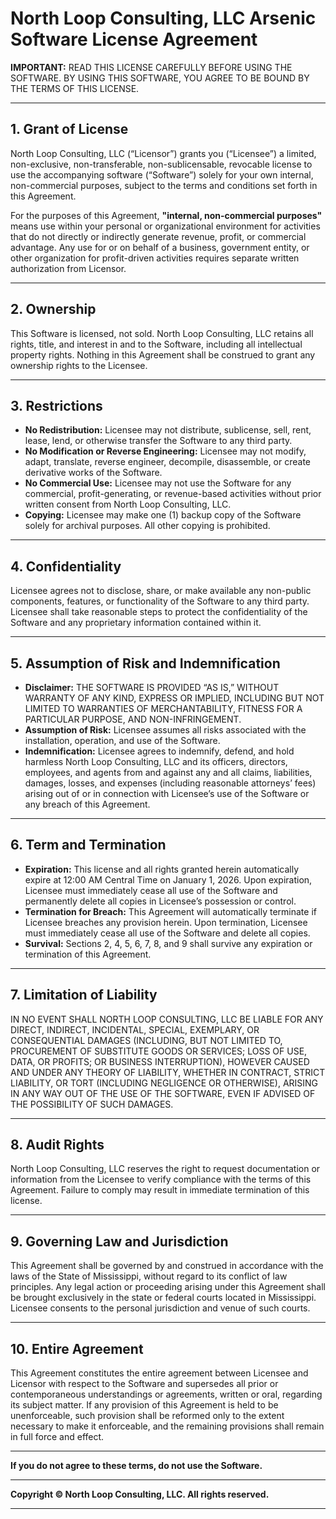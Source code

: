 
# **North Loop Consulting, LLC Arsenic Software License Agreement**

**IMPORTANT:** READ THIS LICENSE CAREFULLY BEFORE USING THE SOFTWARE. BY USING THIS SOFTWARE, YOU AGREE TO BE BOUND BY THE TERMS OF THIS LICENSE.

---

## 1. Grant of License

North Loop Consulting, LLC (“Licensor”) grants you (“Licensee”) a limited, non-exclusive, non-transferable, non-sublicensable, revocable license to use the accompanying software (“Software”) solely for your own internal, non-commercial purposes, subject to the terms and conditions set forth in this Agreement.

For the purposes of this Agreement, **"internal, non-commercial purposes"** means use within your personal or organizational environment for activities that do not directly or indirectly generate revenue, profit, or commercial advantage. Any use for or on behalf of a business, government entity, or other organization for profit-driven activities requires separate written authorization from Licensor.

---

## 2. Ownership

This Software is licensed, not sold. North Loop Consulting, LLC retains all rights, title, and interest in and to the Software, including all intellectual property rights. Nothing in this Agreement shall be construed to grant any ownership rights to the Licensee.

---

## 3. Restrictions

* **No Redistribution:** Licensee may not distribute, sublicense, sell, rent, lease, lend, or otherwise transfer the Software to any third party.
* **No Modification or Reverse Engineering:** Licensee may not modify, adapt, translate, reverse engineer, decompile, disassemble, or create derivative works of the Software.
* **No Commercial Use:** Licensee may not use the Software for any commercial, profit-generating, or revenue-based activities without prior written consent from North Loop Consulting, LLC.
* **Copying:** Licensee may make one (1) backup copy of the Software solely for archival purposes. All other copying is prohibited.

---

## 4. Confidentiality

Licensee agrees not to disclose, share, or make available any non-public components, features, or functionality of the Software to any third party. Licensee shall take reasonable steps to protect the confidentiality of the Software and any proprietary information contained within it.

---

## 5. Assumption of Risk and Indemnification

* **Disclaimer:** THE SOFTWARE IS PROVIDED “AS IS,” WITHOUT WARRANTY OF ANY KIND, EXPRESS OR IMPLIED, INCLUDING BUT NOT LIMITED TO WARRANTIES OF MERCHANTABILITY, FITNESS FOR A PARTICULAR PURPOSE, AND NON-INFRINGEMENT.
* **Assumption of Risk:** Licensee assumes all risks associated with the installation, operation, and use of the Software.
* **Indemnification:** Licensee agrees to indemnify, defend, and hold harmless North Loop Consulting, LLC and its officers, directors, employees, and agents from and against any and all claims, liabilities, damages, losses, and expenses (including reasonable attorneys’ fees) arising out of or in connection with Licensee’s use of the Software or any breach of this Agreement.

---

## 6. Term and Termination

* **Expiration:** This license and all rights granted herein automatically expire at 12:00 AM Central Time on January 1, 2026. Upon expiration, Licensee must immediately cease all use of the Software and permanently delete all copies in Licensee’s possession or control.
* **Termination for Breach:** This Agreement will automatically terminate if Licensee breaches any provision herein. Upon termination, Licensee must immediately cease all use of the Software and delete all copies.
* **Survival:** Sections 2, 4, 5, 6, 7, 8, and 9 shall survive any expiration or termination of this Agreement.

---

## 7. Limitation of Liability

IN NO EVENT SHALL NORTH LOOP CONSULTING, LLC BE LIABLE FOR ANY DIRECT, INDIRECT, INCIDENTAL, SPECIAL, EXEMPLARY, OR CONSEQUENTIAL DAMAGES (INCLUDING, BUT NOT LIMITED TO, PROCUREMENT OF SUBSTITUTE GOODS OR SERVICES; LOSS OF USE, DATA, OR PROFITS; OR BUSINESS INTERRUPTION), HOWEVER CAUSED AND UNDER ANY THEORY OF LIABILITY, WHETHER IN CONTRACT, STRICT LIABILITY, OR TORT (INCLUDING NEGLIGENCE OR OTHERWISE), ARISING IN ANY WAY OUT OF THE USE OF THE SOFTWARE, EVEN IF ADVISED OF THE POSSIBILITY OF SUCH DAMAGES.

---

## 8. Audit Rights

North Loop Consulting, LLC reserves the right to request documentation or information from the Licensee to verify compliance with the terms of this Agreement. Failure to comply may result in immediate termination of this license.

---

## 9. Governing Law and Jurisdiction

This Agreement shall be governed by and construed in accordance with the laws of the State of Mississippi, without regard to its conflict of law principles. Any legal action or proceeding arising under this Agreement shall be brought exclusively in the state or federal courts located in Mississippi. Licensee consents to the personal jurisdiction and venue of such courts.

---

## 10. Entire Agreement

This Agreement constitutes the entire agreement between Licensee and Licensor with respect to the Software and supersedes all prior or contemporaneous understandings or agreements, written or oral, regarding its subject matter. If any provision of this Agreement is held to be unenforceable, such provision shall be reformed only to the extent necessary to make it enforceable, and the remaining provisions shall remain in full force and effect.

---

**If you do not agree to these terms, do not use the Software.**

---

**Copyright © North Loop Consulting, LLC. All rights reserved.**

---
